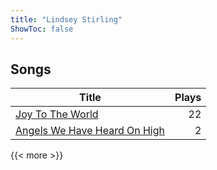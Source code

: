 ```yaml
---
title: "Lindsey Stirling"
ShowToc: false
---
```


## Songs
Title | Plays 
----- | -----: 
[Joy To The World](/songs/joy-to-the-world) | 22
[Angels We Have Heard On High](/songs/angels-we-have-heard-on-high) | 2

{{< more >}}